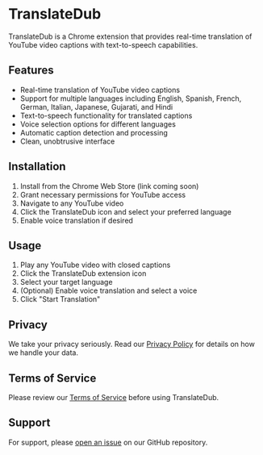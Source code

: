 # TranslateDub

TranslateDub is a Chrome extension that provides real-time translation of YouTube video captions with text-to-speech capabilities.

## Features

- Real-time translation of YouTube video captions
- Support for multiple languages including English, Spanish, French, German, Italian, Japanese, Gujarati, and Hindi
- Text-to-speech functionality for translated captions
- Voice selection options for different languages
- Automatic caption detection and processing
- Clean, unobtrusive interface

## Installation

1. Install from the Chrome Web Store (link coming soon)
2. Grant necessary permissions for YouTube access
3. Navigate to any YouTube video
4. Click the TranslateDub icon and select your preferred language
5. Enable voice translation if desired

## Usage

1. Play any YouTube video with closed captions
2. Click the TranslateDub extension icon
3. Select your target language
4. (Optional) Enable voice translation and select a voice
5. Click "Start Translation"

## Privacy

We take your privacy seriously. Read our [Privacy Policy](privacy.md) for details on how we handle your data.

## Terms of Service

Please review our [Terms of Service](terms.md) before using TranslateDub.

## Support

For support, please [open an issue](https://github.com/yourusername/TranslateDub/issues) on our GitHub repository. 